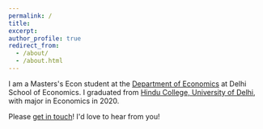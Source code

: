 ```yaml
---
permalink: /
title:
excerpt:
author_profile: true
redirect_from: 
  - /about/
  - /about.html
---
```


I am a Masters's Econ student at the [Department of Economics](https://econdse.org/) at Delhi School of Economics. I graduated from [Hindu College, University of Delhi](https://hinducollege.ac.in/), with major in Economics in 2020. 

Please [get in touch](mailto:rajivsanjog27@gmail.com)! I'd love to hear from you!
